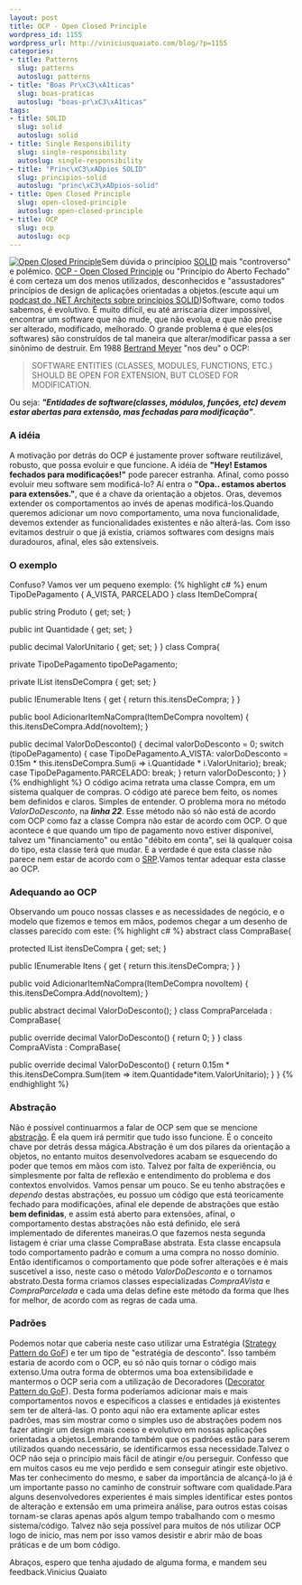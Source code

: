 ```yaml
--- 
layout: post
title: OCP - Open Closed Principle
wordpress_id: 1155
wordpress_url: http://viniciusquaiato.com/blog/?p=1155
categories: 
- title: Patterns
  slug: patterns
  autoslug: patterns
- title: "Boas Pr\xC3\xA1ticas"
  slug: boas-praticas
  autoslug: "boas-pr\xC3\xA1ticas"
tags: 
- title: SOLID
  slug: solid
  autoslug: solid
- title: Single Responsibility
  slug: single-responsibility
  autoslug: single-responsibility
- title: "Princ\xC3\xADpios SOLID"
  slug: principios-solid
  autoslug: "princ\xC3\xADpios-solid"
- title: Open Closed Principle
  slug: open-closed-principle
  autoslug: open-closed-principle
- title: OCP
  slug: ocp
  autoslug: ocp
---
```

[![Open Closed Principle](http://viniciusquaiato.com/blog/wp-content/uploads/2010/07/open-closed-jpg-300x225.jpg "Open Closed Principle")](http://viniciusquaiato.com/blog/wp-content/uploads/2010/07/open-closed-jpg.jpeg)Sem dúvida o princípioo [SOLID](http://butunclebob.com/ArticleS.UncleBob.PrinciplesOfOod) mais "controverso" e polêmico. [OCP - Open Closed Principle](http://www.objectmentor.com/resources/articles/ocp.pdf) ou "Princípio do Aberto Fechado" é com certeza um dos menos utilizados, desconhecidos e "assustadores" princípios de design de aplicações orientadas a objetos.(escute aqui um [podcast do .NET Architects sobre princípios SOLID](http://viniciusquaiato.com/blog/podcast-principios-solid-net-architects/))Software, como todos sabemos, é evolutivo. É muito difícil, eu até arriscaria dizer impossível, encontrar um software que não mude, que não evolua, e que não precise ser alterado, modificado, melhorado. O grande problema é que eles(os softwares) são construídos de tal maneira que alterar/modificar passa a ser sinônimo de destruir. Em 1988 [Bertrand Meyer](http://en.wikipedia.org/wiki/Bertrand_Meyer) "nos deu" o OCP:<blockquote>SOFTWARE ENTITIES (CLASSES, MODULES, FUNCTIONS, ETC.) SHOULD BE OPEN FOR EXTENSION, BUT CLOSED FOR MODIFICATION.</blockquote>Ou seja: _**"Entidades de software(classes, módulos, funções, etc) devem estar abertas para extensão, mas fechadas para modificação"**_.

### A idéia
A motivação por detrás do OCP é justamente prover software reutilizável, robusto, que possa evoluir e que funcione. A idéia de **"Hey! Estamos fechados para modificações!"** pode parecer estranha. Afinal, como posso evoluir meu software sem modificá-lo? Aí entra o **"Opa.. estamos abertos para extensões."**, que é a chave da orientação a objetos. Oras, devemos extender os comportamentos ao invés de apenas modificá-los.Quando queremos adicionar um novo comportamento, uma nova funcionalidade, devemos extender as funcionalidades existentes e não alterá-las. Com isso evitamos destruir o que já existia, criamos softwares com designs mais duradouros, afinal, eles são extensíveis.

### O exemplo
Confuso? Vamos ver um pequeno exemplo:
{% highlight c# %}
enum TipoDePagamento { A_VISTA, PARCELADO }
class ItemDeCompra{    

public string Produto { get;
    set;
    }
    
public int Quantidade { get;
    set;
    }
    
public decimal ValorUnitario { get;
    set;
    }
}
class Compra{    

private TipoDePagamento tipoDePagamento;
    
private IList<itemdecompra> itensDeCompra { get;
    set;
    }
    
public IEnumerable<itemdecompra> Itens    {        get { return this.itensDeCompra;
    }
    }
    
public bool AdicionarItemNaCompra(ItemDeCompra novoItem)    {        this.itensDeCompra.Add(novoItem);
    }
    
public decimal ValorDoDesconto()    {
decimal valorDoDesconto = 0;
    switch (tipoDePagamento)        {            case TipoDePagamento.A_VISTA:                valorDoDesconto = 0.15m * this.itensDeCompra.Sum(i => i.Quantidade * i.ValorUnitario);
    break;
    case TipoDePagamento.PARCELADO:                break;
    }
        return valorDoDesconto;
    }
}
</itemdecompra></itemdecompra>
{% endhighlight %}
O código acima retrata uma classe Compra, em um sistema qualquer de compras. O código até parece bem feito, os nomes bem definidos e claros. Simples de entender. O problema mora no método _ValorDoDesconto_, na _**linha 22**_. Esse método não só não está de acordo com OCP como faz a classe Compra não estar de acordo com OCP. O que acontece é que quando um tipo de pagamento novo estiver disponível, talvez um "financiamento" ou então "débito em conta", sei lá qualquer coisa do tipo, esta classe terá que mudar. E a verdade é que esta classe não parece nem estar de acordo com o [SRP](http://viniciusquaiato.com/blog/srp-single-responsibility-principle/).Vamos tentar adequar esta classe ao OCP.

### Adequando ao OCP
Observando um pouco nossas classes e as necessidades de negócio, e o modelo que fizemos e temos em mãos, podemos chegar a um desenho de classes parecido com este:
{% highlight c# %}
abstract class CompraBase{    

protected IList<itemdecompra> itensDeCompra { get;
    set;
    }
    
public IEnumerable<itemdecompra> Itens    {        get { return this.itensDeCompra;
    }
    }
    
public void AdicionarItemNaCompra(ItemDeCompra novoItem)    {        this.itensDeCompra.Add(novoItem);
    }
    
public abstract decimal ValorDoDesconto();
    }
class CompraParcelada : CompraBase{    

public override decimal ValorDoDesconto()    {        return 0;
    }
}
class CompraAVista : CompraBase{    

public override decimal ValorDoDesconto()    {        return 0.15m * this.itensDeCompra.Sum(item => item.Quantidade*item.ValorUnitario);
    }
}
</itemdecompra></itemdecompra>
{% endhighlight %}
 

### Abstração
Não é possível continuarmos a falar de OCP sem que se mencione [abstração](http://pt.wikipedia.org/wiki/Abstra%C3%A7%C3%A3o_(programa%C3%A7%C3%A3o)). É ela quem irá permitir que tudo isso funcione. É o conceito chave por detrás dessa mágica.Abstração é um dos pilares da orientação a objetos, no entanto muitos desenvolvedores acabam se esquecendo do poder que temos em mãos com isto. Talvez por falta de experiência, ou simplesmente por falta de reflexão e entendimento do problema e dos contextos envolvidos. Vamos pensar um pouco. Se eu tenho abstrações e _dependo_ destas abstrações, eu possuo um código que está teoricamente fechado para modificações, afinal ele depende de abstrações que estão **bem definidas**, e assim está aberto para extensões, afinal, o comportamento destas abstrações não está definido, ele será implementado de diferentes maneiras.O que fazemos nesta segunda listagem é criar uma classe CompraBase abstrata. Esta classe encapsula todo comportamento padrão e comum a uma compra no nosso domínio. Então identificamos o comportamento que pode sofrer alterações e é mais suscetível a isso, neste caso o método _ValorDoDesconto_ e o tornamos abstrato.Desta forma criamos classes especializadas _CompraAVista_ e _CompraParcelada_ e cada uma delas define este método da forma que lhes for melhor, de acordo com as regras de cada uma.

### Padrões
Podemos notar que caberia neste caso utilizar uma Estratégia ([Strategy Pattern do GoF](http://en.wikipedia.org/wiki/Strategy_pattern)) e ter um tipo de "estratégia de desconto". Isso também estaria de acordo com o OCP, eu só não quis tornar o código mais extenso.Uma outra forma de obtermos uma boa extensibilidade e mantermos o OCP seria com a utilização de Decoradores ([Decorator Pattern do GoF](http://en.wikipedia.org/wiki/Decorator_pattern)). Desta forma poderíamos adicionar mais e mais comportamentos novos e específicos a classes e entidades já existentes sem ter de alterá-las. O ponto aqui não era extamente aplicar estes padrões, mas sim mostrar como o simples uso de abstrações podem nos fazer atingir um design mais coeso e evolutivo em nossas aplicações orientadas a objetos.Lembrando também que os padrões estão para serem utilizados quando necessário, se identificarmos essa necessidade.Talvez o OCP não seja o princípio mais fácil de atingir e/ou perseguir. Confesso que em muitos casos eu me vejo perdido e sem conseguir atingir este objetivo. Mas ter conhecimento do mesmo, e saber da importância de alcançá-lo já é um importante passo no caminho de construir software com qualidade.Para alguns desenvolvedores experientes é mais simples identificar estes pontos de alteração e extensão em uma primeira análise, para outros estas coisas tornam-se claras apenas após algum tempo trabalhando com o mesmo sistema/código. Talvez não seja possível para muitos de nós utilizar OCP logo de início, mas nem por isso vamos desistir e abrir mão de boas práticas e de um bom código.

Abraços,
 espero que tenha ajudado de alguma forma, e mandem seu feedback.Vinicius Quaiato
